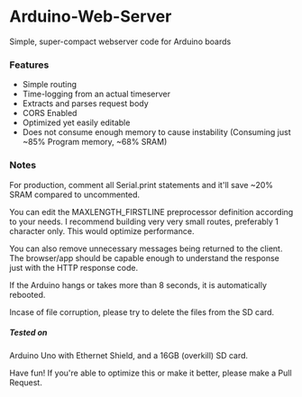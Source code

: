 # Arduino-Web-Server
Simple, super-compact webserver code for Arduino boards

### Features
- Simple routing
- Time-logging from an actual timeserver
- Extracts and parses request body
- CORS Enabled
- Optimized yet easily editable
- Does not consume enough memory to cause instability (Consuming just ~85% Program memory, ~68% SRAM)

### Notes
For production, comment all Serial.print statements and it'll save ~20% SRAM compared to uncommented.

You can edit the MAXLENGTH_FIRSTLINE preprocessor definition according to your needs. I recommend building very very small routes, preferably 1 character only. This would optimize performance.

You can also remove unnecessary messages being returned to the client. The browser/app should be capable enough to understand the response just with the HTTP response code.

If the Arduino hangs or takes more than 8 seconds, it is automatically rebooted.

Incase of file corruption, please try to delete the files from the SD card. 

##### Tested on
Arduino Uno with Ethernet Shield, and a 16GB (overkill) SD card.


Have fun! If you're able to optimize this or make it better, please make a Pull Request.

